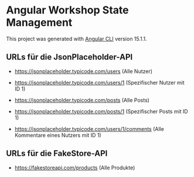 # Angular Workshop State Management

This project was generated with [Angular CLI](https://github.com/angular/angular-cli) version 15.1.1.

## URLs für die JsonPlaceholder-API

- https://jsonplaceholder.typicode.com/users (Alle Nutzer)
- https://jsonplaceholder.typicode.com/users/1 (Spezifischer Nutzer mit ID 1)


- https://jsonplaceholder.typicode.com/posts (Alle Posts)
- https://jsonplaceholder.typicode.com/posts/1 (Spezifischer Posts mit ID 1)
- https://jsonplaceholder.typicode.com/users/1/comments (Alle Kommentare eines Nutzers mit ID 1)

## URLs für die FakeStore-API

- https://fakestoreapi.com/products (Alle Produkte)
